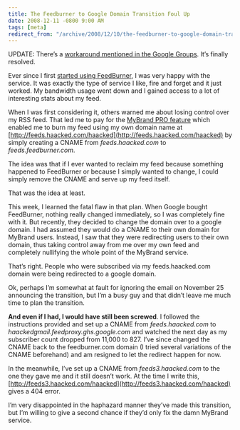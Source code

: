 ```yaml
---
title: The Feedburner to Google Domain Transition Foul Up
date: 2008-12-11 -0800 9:00 AM
tags: [meta]
redirect_from: "/archive/2008/12/10/the-feedburner-to-google-domain-transition-foul-up.aspx/"
---
```


UPDATE: There’s a [workaround mentioned in the Google
Groups](http://groups.google.com/group/feedburner/web/known-issues-workarounds "Workaround for MyBrand issue").
It’s finally resolved.

Ever since I first [started using
FeedBurner](https://haacked.com/archive/2007/03/08/Burning_My_Feeds.aspx "Burning My Feeds"),
I was very happy with the service. It was exactly the type of service I
like, fire and forget and it just worked. My bandwidth usage went down
and I gained access to a lot of interesting stats about my feed.

When I was first considering it, others warned me about losing control
over my RSS feed. That led me to pay for the [MyBrand PRO
feature](http://www.feedburner.com/fb/a/publishers/mybrand;jsessionid=90DFA112C8BFE3762618061519CF877F.fb1 "MyBrand overview and FAQ")
which enabled me to burn my feed using my own domain name at
[http://feeds.haacked.com/haacked](http://feeds.haacked.com/haacked) by
simply creating a CNAME from *feeds.haacked.com* to
*feeds.feedburner.com*.

The idea was that if I ever wanted to reclaim my feed because something
happened to FeedBurner or because I simply wanted to change, I could
simply remove the CNAME and serve up my feed itself.

That was the idea at least.

This week, I learned the fatal flaw in that plan. When Google bought
FeedBurner, nothing really changed immediately, so I was completely fine
with it. But recently, they decided to change the domain over to a
google domain. I had assumed they would do a CNAME to their own domain
for MyBrand users. Instead, I saw that they were redirecting users to
their own domain, thus taking control away from me over my own feed and
completely nullifying the whole point of the MyBrand service.

That’s right. People who were subscribed via my feeds.haacked.com domain
were being redirected to a google domain.

Ok, perhaps I’m somewhat at fault for ignoring the email on November 25
announcing the transition, but I’m a busy guy and that didn’t leave me
much time to plan the transition.

**And even if I had, I would have still been screwed**. I followed the
instructions provided and set up a CNAME from *feeds.haacked.com* to
*haackedgmail.feedproxy.ghs.google.com* and watched the next day as my
subscriber count dropped from 11,000 to 827. I’ve since changed the
CNAME back to the feedburner.com domain (I tried several variations of
the CNAME beforehand) and am resigned to let the redirect happen for
now.

In the meanwhile, I’ve set up a CNAME from *feeds3.haacked.com* to the
one they gave me and it still doesn’t work. At the time I write this,
[http://feeds3.haacked.com/haacked](http://feeds3.haacked.com/haacked)
gives a 404 error.

I’m very disappointed in the haphazard manner they’ve made this
transition, but I’m willing to give a second chance if they’d only fix
the damn MyBrand service.

